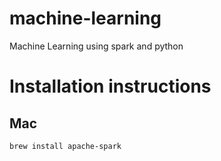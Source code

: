 # machine-learning
Machine Learning using spark and python

# Installation instructions

## Mac

    brew install apache-spark

    
    







